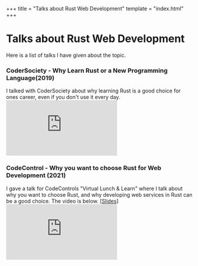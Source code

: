 +++
title = "Talks about Rust Web Development"
template = "index.html"
+++

# Talks about Rust Web Development

Here is a list of talks I have given about the topic. 

<div class="card">
    <h3>CoderSociety - Why Learn Rust or a New Programming Language(2019)</h3>
    I talked with CoderSociety about why learning Rust is a good choice for ones career, even if you don't use it every day.
    <br />
    <div class="slide_iframe">
        <iframe src="https://www.youtube.com/embed/6X4QhGbcOB0" title="YouTube video player" frameborder="0" allow="accelerometer; autoplay; clipboard-write; encrypted-media; gyroscope; picture-in-picture" allowfullscreen></iframe>
    </div>
</div>

<div class="card">
<h3>CodeControl - Why you want to choose Rust for Web Development (2021)</h3>
I gave a talk for CodeControls "Virtual Lunch & Learn" where I talk about why you want to choose Rust, and why developing web services in Rust can be a good choice. The video is below. <a href="https://docs.google.com/presentation/d/e/2PACX-1vQeOh-CHSdtAZlIz_E2H_sj8Sm41UCDPCPFwzW0gzwPMb8LwSPevCL6hnndXq-QFA4Jmgs6UvsjjVzE/pub?start=false&loop=false&delayms=3000">[Slides]</a>
<br />
<div class="slide_iframe">
    <iframe src="https://www.youtube.com/embed/s2Xk3dMTHg8" title="YouTube video player" frameborder="0" allow="accelerometer; autoplay; clipboard-write; encrypted-media; gyroscope; picture-in-picture" allowfullscreen></iframe>
</div>
</div>
